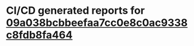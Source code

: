 # CI/CD generated reports for [09a038bcbbeefaa7cc0e8c0ac9338c8fdb8fa464](https://github.com/hydephp/develop/commit/09a038bcbbeefaa7cc0e8c0ac9338c8fdb8fa464)
